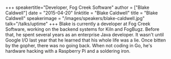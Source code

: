 +++
speakertitle="Developer, Fog Creek Software"
author = ["Blake Caldwell"]
date = "2015-04-20"
linktitle = "Blake Caldwell"
title = "Blake Caldwell"
speakerimage = "/images/speakers/blake-caldwell.jpg"
talk="/talks/uptime"
+++
Blake is currently a developer at Fog Creek Software, working on the backend systems for Kiln and FogBugz. Before that, he spent several years as an enterprise Java developer. It wasn't until Google I/O last year that he learned that his whole life was a lie. Once bitten by the gopher, there was no going back. When not coding in Go, he's hardware hacking with a Raspberry Pi and a soldering iron.

